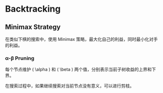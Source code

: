 # Backtracking

## Minimax Strategy

在类似下棋的搜索中，使用 Minimax 策略，最大化自己的利益，同时最小化对手的利益。

### &alpha;-&beta; Pruning

每个节点维护 \( \alpha \) 和 \( \beta \) 两个值，分别表示当前子树收益的上界和下界。

在搜索过程中，如果继续搜索对当前节点没有意义，可以进行剪枝。